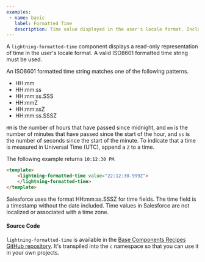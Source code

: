 ```yaml
---
examples:
 - name: basic
   label: Formatted Time
   description: Time value displayed in the user's locale format. Include a Z suffix in the time value to indicate Universal Time.
---
```

A `lightning-formatted-time` component displays a read-only representation of
time in the user's locale format. A valid ISO8601 formatted time string must
be used.

An ISO8601 formatted time string matches one of the following patterns.

  * HH:mm
  * HH:mm:ss
  * HH:mm:ss.SSS
  * HH:mmZ
  * HH:mm:ssZ
  * HH:mm:ss.SSSZ

`HH` is the number of hours that have passed since midnight, and `mm` is the
number of minutes that have passed since the start of the hour, and `ss` is
the number of seconds since the start of the minute. To indicate that a time
is measured in Universal Time (UTC), append a `Z` to a time.

The following example returns `10:12:30 PM`.

```html
<template>
    <lightning-formatted-time value="22:12:30.999Z">
    </lightning-formatted-time>
</template>
```

Salesforce uses the format HH:mm:ss.SSSZ for time fields. The time field is a
timestamp without the date included. Time values in Salesforce are not
localized or associated with a time zone.

#### Source Code

`lightning-formatted-time` is available in the [Base Components Recipes GitHub repository](https://github.com/salesforce/base-components-recipes#documentation). It's transpiled into the `c` namespace so that you can use it in your own projects.